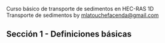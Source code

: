 Curso básico de transporte de sedimentos en HEC-RAS 1D
<br>Transporte de sedimentos by mlatouchefacenda@gmail.com

## Sección 1 - Definiciones básicas
